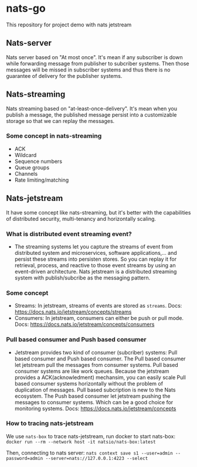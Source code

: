 # nats-go
This repository for project demo with nats jetstream

## Nats-server
Nats server based on "At most once". It's mean if any subscriber is down while forwarding message from publisher to subcriber systems. Then those messages will be missed in subscriber systems and thus there is no guarantee of delivery for the publisher systems.

## Nats-streaming
Nats streaming based on "at-least-once-delivery". It's mean when you publish a message, the published message persist into a customizable storage so that we can replay the messages. 
### Some concept in nats-streaming
* ACK
* Wildcard
* Sequence numbers 
* Queue groups
* Channels
* Rate limiting/matching

## Nats-jetstream
It have some concept like nats-streaming, but it's better with the capabilities of distributed security, multi-tenancy and horizontally scaling.
### What is distributed event streaming event?
* The streaming systems let you capture the streams of event from distributed system and microservices, software applications,... and persist these streams into persisten stores. So you can replay it for retrieval, process, and reactive to those event streams by using an event-driven architecture. Nats jetstream is a distributed streaming system with publish/subcribe as the messaging pattern.

### Some concept
* Streams: In jetstream, streams of events are stored as `streams`. Docs: https://docs.nats.io/jetstream/concepts/streams
* Consumers: In jetstream, consumers can either be push or pull mode. Docs: https://docs.nats.io/jetstream/concepts/consumers

### Pull based consumer and Push based consumer
* Jetstream provides two kind of consumer (subcriber) systems: Pull based consumer and Push based consumer. The Pull based consumer let jetstream pull the messages from consumer systems. Pull based consumer systems are like work queues. Because the jetstream provides a ACK(acknowledment) mechansim, you can easily scale Pull based consumer systems horizontally without the problem of duplication of messages. Pull based subcription is new to the Nats ecosystem. The Push based consumer let jetstream pushing the messages to consumer systems. Which can be a good choice for monitoring systems. Docs: https://docs.nats.io/jetstream/concepts


### How to tracing nats-jetstream
We use `nats-box` to trace nats-jetstream, run docker to start nats-box:
`docker run --rm --network host -it natsio/nats-box:latest`

Then, connecting to nats server:
`nats context save s1 --user=admin --password=admin --server=nats://127.0.0.1:4223 --select`
